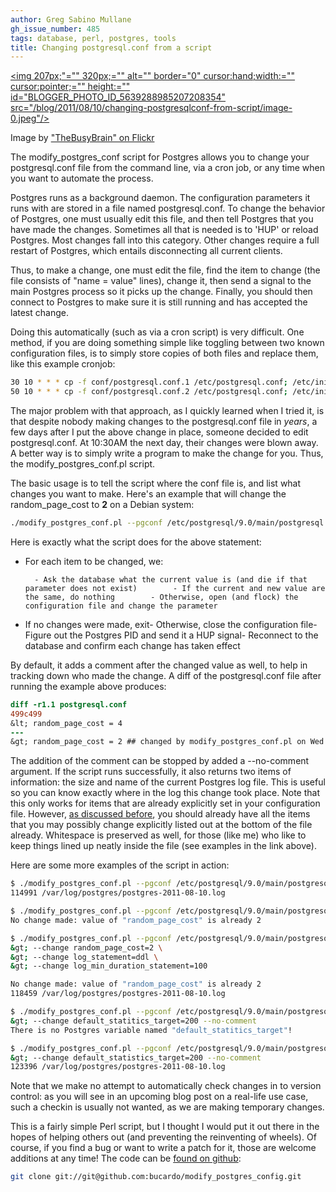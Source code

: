 ```yaml
---
author: Greg Sabino Mullane
gh_issue_number: 485
tags: database, perl, postgres, tools
title: Changing postgresql.conf from a script
---
```




<a href="/blog/2011/08/10/changing-postgresqlconf-from-script/image-0-big.jpeg" onblur="try {parent.deselectBloggerImageGracefully();} catch(e) {}"><img 207px;"="" 320px;="" alt="" border="0" cursor:hand;width:="" cursor:pointer;="" height:="" id="BLOGGER_PHOTO_ID_5639288985207208354" src="/blog/2011/08/10/changing-postgresqlconf-from-script/image-0.jpeg"/></a>

Image by ["TheBusyBrain" on Flickr](http://www.flickr.com/photos/thebusybrain/)

The modify_postgres_conf script for Postgres allows you to change your postgresql.conf file from the command line, via a cron job, or any time when you want to automate the process.

Postgres runs as a background daemon. The configuration parameters it runs with are stored in a file named postgresql.conf. To change the behavior of Postgres, one must usually edit this file, and then tell Postgres that you have made the changes. Sometimes all that is needed is to 'HUP' or reload Postgres. Most changes fall into this category. Other changes require a full restart of Postgres, which entails disconnecting all current clients.

Thus, to make a change, one must edit the file, find the item to change (the file consists of "name = value" lines), change it, then send a signal to the main Postgres process so it picks up the change. Finally, you should then connect to Postgres to make sure it is still running and has accepted the latest change.

Doing this automatically (such as via a cron script) is very difficult. One method, if you are doing something simple like toggling between two known configuration files, is to simply store copies of both files and replace them, like this example cronjob:

```bash
30 10 * * * cp -f conf/postgresql.conf.1 /etc/postgresql.conf; /etc/init.d/postgresql reload
50 10 * * * cp -f conf/postgresql.conf.2 /etc/postgresql.conf; /etc/init.d/postgresql reload
```

The major problem with that approach, as I quickly learned when I tried it, is that despite nobody making changes to the postgresql.conf file in *years*, a few days after I put the above change in place, someone decided to edit postgresql.conf. At 10:30AM the next day, their changes were blown away. A better way is to simply write a program to make the change for you. Thus, the modify_postgres_conf.pl script.

The basic usage is to tell the script where the conf file is, and list what changes you want to make. Here's an example that will change the random_page_cost to **2** on a Debian system:

```bash
./modify_postgres_conf.pl --pgconf /etc/postgresql/9.0/main/postgresql.conf --change random_page_cost=2
```

Here is exactly what the script does for the above statement:

- For each item to be changed, we:

        - Ask the database what the current value is (and die if that parameter does not exist)        - If the current and new value are the same, do nothing        - Otherwise, open (and flock) the configuration file and change the parameter

- If no changes were made, exit- Otherwise, close the configuration file- Figure out the Postgres PID and send it a HUP signal- Reconnect to the database and confirm each change has taken effect

By default, it adds a comment after the changed value as well, to help in tracking down who made the change. A diff of the postgresql.conf file after running the example above produces:

```diff
diff -r1.1 postgresql.conf
499c499
&lt; random_page_cost = 4
---
&gt; random_page_cost = 2 ## changed by modify_postgres_conf.pl on Wed Aug 10 13:31:34 2011
```

The addition of the comment can be stopped by added a --no-comment argument. If the script runs successfully, it also returns two items of information: the size and name of the current Postgres log file. This is useful so you can know exactly where in the log this change took place. Note that this only works for items that are already explicitly set in your configuration file. However, [as discussed before](http://blog.endpoint.com/2010/09/postgres-configuration-best-practices.html), you should already have all the items that you may possibly change explicitly listed out at the bottom of the file already. Whitespace is preserved as well, for those (like me) who like to keep things lined up neatly inside the file (see examples in the link above).

Here are some more examples of the script in action:

```bash
$ ./modify_postgres_conf.pl --pgconf /etc/postgresql/9.0/main/postgresql.conf --change random_page_cost=2
114991 /var/log/postgres/postgres-2011-08-10.log

$ ./modify_postgres_conf.pl --pgconf /etc/postgresql/9.0/main/postgresql.conf --change random_page_cost=2
No change made: value of "random_page_cost" is already 2

$ ./modify_postgres_conf.pl --pgconf /etc/postgresql/9.0/main/postgresql.conf \
&gt; --change random_page_cost=2 \
&gt; --change log_statement=ddl \
&gt; --change log_min_duration_statement=100

No change made: value of "random_page_cost" is already 2
118459 /var/log/postgres/postgres-2011-08-10.log

$ ./modify_postgres_conf.pl --pgconf /etc/postgresql/9.0/main/postgresql.conf \
&gt; --change default_statitics_target=200 --no-comment
There is no Postgres variable named "default_statitics_target"!

$ ./modify_postgres_conf.pl --pgconf /etc/postgresql/9.0/main/postgresql.conf \
&gt; --change default_statistics_target=200 --no-comment
123396 /var/log/postgres/postgres-2011-08-10.log
```

Note that we make no attempt to automatically check changes in to version control: as you will see in an upcoming blog post on a real-life use case, such a checkin is usually not wanted, as we are making temporary changes.

This is a fairly simple Perl script, but I thought I would put it out there in the hopes of helping others out (and preventing the reinventing of wheels). Of course, if you find a bug or want to write a patch for it, those are welcome additions at any time! The code can be [found on github](https://github.com/bucardo/modify_postgres_config):

```bash
git clone git://git@github.com:bucardo/modify_postgres_config.git
```

